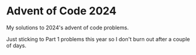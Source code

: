 # Advent of Code 2024

My solutions to 2024's advent of code problems.

Just sticking to Part 1 problems this year so I don't burn out after a couple of days.
